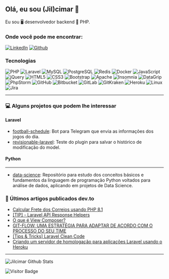 ## Olá, eu sou (Jil)cimar 👋
Eu sou 🖥 desenvolvedor backend 🐘 PHP.

<!--<small>See my [online resume][website].</small> -->

### Onde você pode me encontrar:

[![LinkedIn](https://img.shields.io/badge/-LinkedIn-0077B5?style=for-the-badge&logo=LinkedIn&logoColor=white)](https://in.linkedin.com/in/jilcimar)
[![Github](https://img.shields.io/badge/-Github-181717?style=for-the-badge&logo=Github&logoColor=white)](https://github.com/jilcimar)

### Tecnologias
![PHP](https://img.shields.io/static/v1?style=for-the-badge&message=PHP&color=777BB4&logo=PHP&logoColor=FFFFFF&label=)
![Laravel](https://img.shields.io/static/v1?style=for-the-badge&message=Laravel&color=FF2D20&logo=Laravel&logoColor=FFFFFF&label=)
![MySQL](https://img.shields.io/static/v1?style=for-the-badge&message=MySQL&color=4479A1&logo=MySQL&logoColor=FFFFFF&label=)
![PostgreSQL](https://img.shields.io/static/v1?style=for-the-badge&message=PostgreSQL&color=4169E1&logo=PostgreSQL&logoColor=FFFFFF&label=)
![Redis](https://img.shields.io/static/v1?style=for-the-badge&message=Redis&color=DC382D&logo=Redis&logoColor=FFFFFF&label=)
![Docker](https://img.shields.io/static/v1?style=for-the-badge&message=Docker&color=2496ED&logo=Docker&logoColor=FFFFFF&label=)
![JavaScript](https://img.shields.io/static/v1?style=for-the-badge&message=JavaScript&color=222222&logo=JavaScript&logoColor=F7DF1E&label=)
![jQuery](https://img.shields.io/static/v1?style=for-the-badge&message=jQuery&color=0769AD&logo=jQuery&logoColor=FFFFFF&label=)
![HTML5](https://img.shields.io/static/v1?style=for-the-badge&message=HTML5&color=E34F26&logo=HTML5&logoColor=FFFFFF&label=)
![CSS3](https://img.shields.io/static/v1?style=for-the-badge&message=CSS3&color=1572B6&logo=CSS3&logoColor=FFFFFF&label=)
![Bootstrap](https://img.shields.io/static/v1?style=for-the-badge&message=Bootstrap&color=7952B3&logo=Bootstrap&logoColor=FFFFFF&label=)
![Apache](https://img.shields.io/static/v1?style=for-the-badge&message=Apache&color=D22128&logo=Apache&logoColor=FFFFFF&label=)
![Insomnia](https://img.shields.io/static/v1?style=for-the-badge&message=Insomnia&color=4000BF&logo=Insomnia&logoColor=FFFFFF&label=)
![DataGrip](https://img.shields.io/static/v1?style=for-the-badge&message=DataGrip&color=000000&logo=DataGrip&logoColor=FFFFFF&label=)
![PhpStorm](https://img.shields.io/static/v1?style=for-the-badge&message=PhpStorm&color=000000&logo=PhpStorm&logoColor=FFFFFF&label=)
![GitHub](https://img.shields.io/static/v1?style=for-the-badge&message=GitHub&color=181717&logo=GitHub&logoColor=FFFFFF&label=)
![Bitbucket](https://img.shields.io/static/v1?style=for-the-badge&message=Bitbucket&color=0052CC&logo=Bitbucket&logoColor=FFFFFF&label=)
![GitLab](https://img.shields.io/static/v1?style=for-the-badge&message=GitLab&color=FC6D26&logo=GitLab&logoColor=FFFFFF&label=)
![GitKraken](https://img.shields.io/static/v1?style=for-the-badge&message=GitKraken&color=179287&logo=GitKraken&logoColor=FFFFFF&label=)
![Heroku](https://img.shields.io/static/v1?style=for-the-badge&message=Heroku&color=430098&logo=Heroku&logoColor=FFFFFF&label=)
![Linux](https://img.shields.io/static/v1?style=for-the-badge&message=Linux&color=222222&logo=Linux&logoColor=FCC624&label=)
![Jira](https://img.shields.io/static/v1?style=for-the-badge&message=Jira&color=0052CC&logo=Jira&logoColor=FFFFFF&label=)

---

### 💻 Alguns projetos que podem lhe interessar

#### Laravel
- [football-schedule][football-schedule]: Bot para Telegram que envia as informações dos jogos do dia. 
- [revisionable-laravel][revisionable-laravel]: Teste do plugin para salvar o histórico de modificação do model.

#### Python
---
- [data-science][data-science]: Repositório para estudo dos conceitos básicos e fundamentos da linguagem de programação Python voltados para análise de dados, aplicando em projetos de Data Science.

### 📕 Últimos artigos publicados dev.to
<!-- BLOG-POST-LIST:START -->
- [Calcular Frete dos Correios usando PHP 8.1](https://dev.to/jilcimar/calcular-frete-dos-correios-usando-php-81-39f)
- [[TIP] - Laravel API Response Helpers](https://dev.to/jilcimar/tip-laravel-api-response-helpers-b05)
- [O que é View Composer?](https://dev.to/jilcimar/o-que-e-view-composer-n10)
- [GIT-FLOW: UMA ESTRATÉGIA PARA ADAPTAR DE ACORDO COM O PROCESSO DO SEU TIME](https://dev.to/jilcimar/git-flow-uma-estrategia-de-sucesso-para-adaptar-ao-processo-do-seu-time-1bah)
- [[Tips & Tricks] Laravel Clean Code](https://dev.to/jilcimar/tips-tricks-laravel-clean-code-1mc4)
- [Criando um servidor de homologação para aplicações Laravel usando o Heroku](https://dev.to/jilcimar/criando-um-servidor-de-homologacao-para-aplicacoes-laravel-usando-o-heroku-1cd0)
<!-- BLOG-POST-LIST:END -->

---

![Jilcimar Github Stats](https://github-readme-stats.vercel.app/api?username=jilcimar&show_icons=true&theme=radical)

![Visitor Badge](https://visitor-badge.laobi.icu/badge?page_id=jilcimar)

<!-- Laravel -->
[football-schedule]: https://github.com/jilcimar/football-schedule
[revisionable-laravel]: https://github.com/jilcimar/revisionable-laravel

<!-- Python -->
[data-science]: https://github.com/jilcimar/data-science
